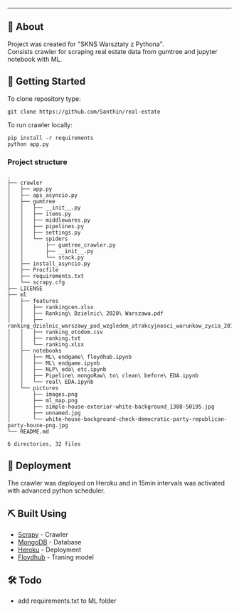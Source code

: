 
---

## 🧐 About <a name = "about"></a>

Project was created for "SKNS Warsztaty z Pythona". <br>
Consists crawler for scraping real estate data from gumtree and jupyter notebook with ML.

## 🏁 Getting Started <a name = "getting_started"></a>

To clone repository type:
```
git clone https://github.com/Santhin/real-estate
```
To run crawler locally:
```
pip install -r requirements
python app.py
```

### Project structure
```
.
├── crawler
│   ├── app.py
│   ├── aps_asyncio.py
│   ├── gumtree
│   │   ├── __init__.py
│   │   ├── items.py
│   │   ├── middlewares.py
│   │   ├── pipelines.py
│   │   ├── settings.py
│   │   └── spiders
│   │       ├── gumtree_crawler.py
│   │       ├── __init__.py
│   │       └── stack.py
│   ├── install_asyncio.py
│   ├── Procfile
│   ├── requirements.txt
│   └── scrapy.cfg
├── LICENSE
├── ml
│   ├── features
│   │   ├── rankingcen.xlsx
│   │   ├── Ranking\ Dzielnic\ 2020\ Warszawa.pdf
│   │   ├── ranking_dzielnic_warszawy_pod_wzgledem_atrakcyjnosci_warunkow_zycia_2017.pdf
│   │   ├── ranking_otodom.csv
│   │   ├── ranking.txt
│   │   └── ranking.xlsx
│   ├── notebooks
│   │   ├── ML\ endgame\ floydhub.ipynb
│   │   ├── ML\ endgame.ipynb
│   │   ├── NLP\ eda\ etc.ipynb
│   │   ├── Pipeline\ mongoRaw\ to\ clean\ before\ EDA.ipynb
│   │   └── real\ EDA.ipynb
│   └── pictures
│       ├── images.png
│       ├── ml_map.png
│       ├── simple-house-exterior-white-background_1308-50195.jpg
│       ├── unnamed.jpg
│       └── white-house-background-check-democratic-party-republican-party-house-png.jpg
└── README.md

6 directories, 32 files
```


## 🚀 Deployment <a name = "deployment"></a>
The crawler was deployed on Heroku and in 15min intervals was activated with advanced python scheduler.

## ⛏️ Built Using <a name = "built_using"></a>

- [Scrapy](https://scrapy.org/) - Crawler
- [MongoDB](https://www.mongodb.com/) - Database
- [Heroku](https://www.heroku.com/) - Deployment
- [Floydhub](https://www.floydhub.com/) - Traning model


## 🛠️ Todo
- add requirements.txt to ML folder